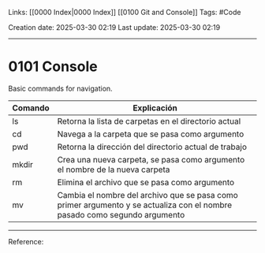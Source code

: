 Links: [[0000 Index|0000 Index]] [[0100 Git and Console]]
Tags: #Code

Creation date: 2025-03-30 02:19
Last update: 2025-03-30 02:19

---
# 0101 Console
Basic commands for navigation.

| Comando | Explicación                                                                                                               |
| ------- | ------------------------------------------------------------------------------------------------------------------------- |
| ls      | Retorna la lista de carpetas en el directorio actual                                                                      |
| cd      | Navega a la carpeta que se pasa como argumento                                                                            |
| pwd     | Retorna la dirección del directorio actual de trabajo                                                                     |
| mkdir   | Crea una nueva carpeta, se pasa como argumento el nombre de la nueva carpeta                                              |
| rm      | Elimina el archivo que se pasa como argumento                                                                             |
| mv      | Cambia el nombre del archivo que se pasa como primer argumento y se actualiza con el nombre pasado como segundo argumento |

---
Reference: